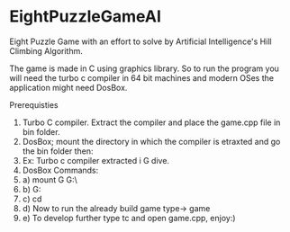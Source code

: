 # EightPuzzleGameAI
Eight Puzzle Game with an effort to solve by Artificial Intelligence's Hill Climbing Algorithm.

The game is made in C using graphics library. So to run the program you will need the turbo c compiler in 64 bit machines and modern OSes the application might need DosBox.

Prerequisties
1. Turbo C compiler. Extract the compiler and place the game.cpp file in bin folder.
2. DosBox; mount the directory in which the compiler is etraxted and go the bin folder then:
3. Ex: Turbo c compiler extracted i G dive.
4. DosBox Commands:
5. a) mount G G:\
6. b) G:
7. c) cd <to the bin folder of turbo c>
8. d) Now to run the already build game type-> game
9. e) To develop further type tc and open game.cpp, enjoy:)
